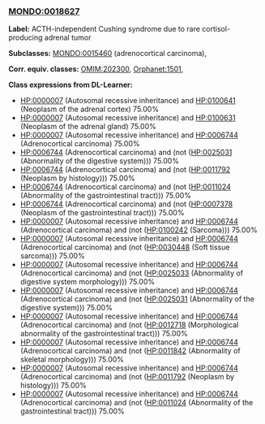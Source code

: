 
### [MONDO:0018627](http://purl.obolibrary.org/obo/MONDO_0018627)
**Label:** ACTH-independent Cushing syndrome due to rare cortisol-producing adrenal tumor

**Subclasses:** [MONDO:0015460](http://purl.obolibrary.org/obo/MONDO_0015460) (adrenocortical carcinoma), 

**Corr. equiv. classes:** [OMIM:202300](http://purl.obolibrary.org/obo/OMIM_202300), [Orphanet:1501](http://www.orpha.net/ORDO/Orphanet_1501), 

**Class expressions from DL-Learner:**

- [HP:0000007](http://purl.obolibrary.org/obo/HP_0000007) (Autosomal recessive inheritance) and [HP:0100641](http://purl.obolibrary.org/obo/HP_0100641) (Neoplasm of the adrenal cortex) 75.00%
- [HP:0000007](http://purl.obolibrary.org/obo/HP_0000007) (Autosomal recessive inheritance) and [HP:0100631](http://purl.obolibrary.org/obo/HP_0100631) (Neoplasm of the adrenal gland) 75.00%
- [HP:0000007](http://purl.obolibrary.org/obo/HP_0000007) (Autosomal recessive inheritance) and [HP:0006744](http://purl.obolibrary.org/obo/HP_0006744) (Adrenocortical carcinoma) 75.00%
- [HP:0006744](http://purl.obolibrary.org/obo/HP_0006744) (Adrenocortical carcinoma) and (not ([HP:0025031](http://purl.obolibrary.org/obo/HP_0025031) (Abnormality of the digestive system))) 75.00%
- [HP:0006744](http://purl.obolibrary.org/obo/HP_0006744) (Adrenocortical carcinoma) and (not ([HP:0011792](http://purl.obolibrary.org/obo/HP_0011792) (Neoplasm by histology))) 75.00%
- [HP:0006744](http://purl.obolibrary.org/obo/HP_0006744) (Adrenocortical carcinoma) and (not ([HP:0011024](http://purl.obolibrary.org/obo/HP_0011024) (Abnormality of the gastrointestinal tract))) 75.00%
- [HP:0006744](http://purl.obolibrary.org/obo/HP_0006744) (Adrenocortical carcinoma) and (not ([HP:0007378](http://purl.obolibrary.org/obo/HP_0007378) (Neoplasm of the gastrointestinal tract))) 75.00%
- [HP:0000007](http://purl.obolibrary.org/obo/HP_0000007) (Autosomal recessive inheritance) and [HP:0006744](http://purl.obolibrary.org/obo/HP_0006744) (Adrenocortical carcinoma) and (not ([HP:0100242](http://purl.obolibrary.org/obo/HP_0100242) (Sarcoma))) 75.00%
- [HP:0000007](http://purl.obolibrary.org/obo/HP_0000007) (Autosomal recessive inheritance) and [HP:0006744](http://purl.obolibrary.org/obo/HP_0006744) (Adrenocortical carcinoma) and (not ([HP:0030448](http://purl.obolibrary.org/obo/HP_0030448) (Soft tissue sarcoma))) 75.00%
- [HP:0000007](http://purl.obolibrary.org/obo/HP_0000007) (Autosomal recessive inheritance) and [HP:0006744](http://purl.obolibrary.org/obo/HP_0006744) (Adrenocortical carcinoma) and (not ([HP:0025033](http://purl.obolibrary.org/obo/HP_0025033) (Abnormality of digestive system morphology))) 75.00%
- [HP:0000007](http://purl.obolibrary.org/obo/HP_0000007) (Autosomal recessive inheritance) and [HP:0006744](http://purl.obolibrary.org/obo/HP_0006744) (Adrenocortical carcinoma) and (not ([HP:0025031](http://purl.obolibrary.org/obo/HP_0025031) (Abnormality of the digestive system))) 75.00%
- [HP:0000007](http://purl.obolibrary.org/obo/HP_0000007) (Autosomal recessive inheritance) and [HP:0006744](http://purl.obolibrary.org/obo/HP_0006744) (Adrenocortical carcinoma) and (not ([HP:0012718](http://purl.obolibrary.org/obo/HP_0012718) (Morphological abnormality of the gastrointestinal tract))) 75.00%
- [HP:0000007](http://purl.obolibrary.org/obo/HP_0000007) (Autosomal recessive inheritance) and [HP:0006744](http://purl.obolibrary.org/obo/HP_0006744) (Adrenocortical carcinoma) and (not ([HP:0011842](http://purl.obolibrary.org/obo/HP_0011842) (Abnormality of skeletal morphology))) 75.00%
- [HP:0000007](http://purl.obolibrary.org/obo/HP_0000007) (Autosomal recessive inheritance) and [HP:0006744](http://purl.obolibrary.org/obo/HP_0006744) (Adrenocortical carcinoma) and (not ([HP:0011792](http://purl.obolibrary.org/obo/HP_0011792) (Neoplasm by histology))) 75.00%
- [HP:0000007](http://purl.obolibrary.org/obo/HP_0000007) (Autosomal recessive inheritance) and [HP:0006744](http://purl.obolibrary.org/obo/HP_0006744) (Adrenocortical carcinoma) and (not ([HP:0011024](http://purl.obolibrary.org/obo/HP_0011024) (Abnormality of the gastrointestinal tract))) 75.00%


